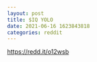 ```yaml
--- 
layout: post 
title: $IQ YOLO 
date: 2021-06-16 1623843818 
categories: reddit 
--- 
```

https://redd.it/o12wsb